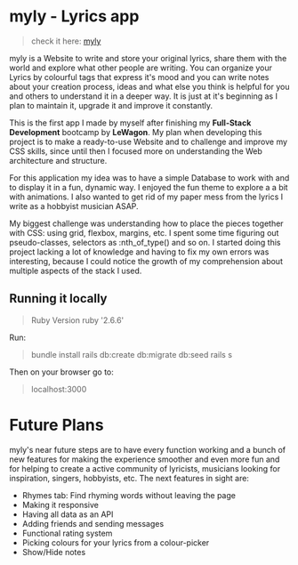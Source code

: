 # myly - Lyrics app
> check it here: [myly ](https://myly-lyrics-app.herokuapp.com/)

myly is a Website to write and store your original lyrics, share them with the world and explore what other people are writing. You can organize your Lyrics by colourful tags that express it's mood and you can write notes about your creation process, ideas and what else you think is helpful for you and others to understand it in a deeper way.
It is just at it's beginning as I plan to maintain it, upgrade it and improve it constantly. 

This is the first app I made by myself after finishing my **Full-Stack Development** bootcamp by **LeWagon**. My plan when developing this project is to make a ready-to-use Website and to challenge and improve my CSS skills, since until then I focused more on understanding the Web architecture and structure.

For this application my idea was to have a simple Database to work with and to display it in a fun, dynamic way. I enjoyed the fun theme to explore a a bit with animations.  I also wanted to get rid of my paper mess from the lyrics I write as a hobbyist musician ASAP.

My biggest challenge was understanding how to place the pieces together with CSS: using grid, flexbox, margins, etc. I spent some time figuring out pseudo-classes, selectors as :nth_of_type() and so on. I started doing this project lacking a lot of knowledge and having to fix my own errors was interesting, because I could notice the growth of my comprehension about multiple aspects of the stack I used. 

## Running it locally

>Ruby Version
> ruby  '2.6.6'

Run:
> bundle install
> rails db:create db:migrate db:seed
> rails s

Then on your browser go to:
> localhost:3000

# Future Plans

myly's near future steps are to have every function working and a bunch of new features for making the experience smoother and even more fun and for helping to create a active community of lyricists, musicians looking for inspiration, singers, hobbyists, etc.
The next features in sight are:

- Rhymes tab: Find rhyming words without leaving the page
- Making it responsive
- Having all data as an API
- Adding friends and sending messages
- Functional rating system
- Picking colours for your lyrics from a colour-picker
- Show/Hide notes

